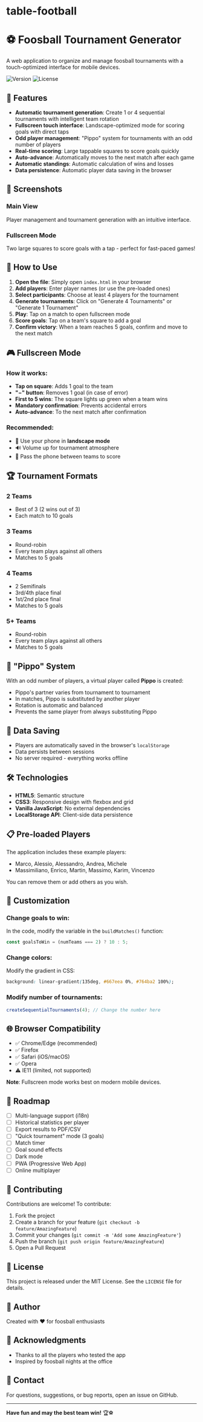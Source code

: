 # table-football

# ⚽ Foosball Tournament Generator

A web application to organize and manage foosball tournaments with a touch-optimized interface for mobile devices.

![Version](https://img.shields.io/badge/version-3.1-blue)
![License](https://img.shields.io/badge/license-MIT-green)

## 🎯 Features

- **Automatic tournament generation**: Create 1 or 4 sequential tournaments with intelligent team rotation
- **Fullscreen touch interface**: Landscape-optimized mode for scoring goals with direct taps
- **Odd player management**: "Pippo" system for tournaments with an odd number of players
- **Real-time scoring**: Large tappable squares to score goals quickly
- **Auto-advance**: Automatically moves to the next match after each game
- **Automatic standings**: Automatic calculation of wins and losses
- **Data persistence**: Automatic player data saving in the browser

## 📱 Screenshots

### Main View
Player management and tournament generation with an intuitive interface.

### Fullscreen Mode
Two large squares to score goals with a tap - perfect for fast-paced games!

## 🚀 How to Use

1. **Open the file**: Simply open `index.html` in your browser
2. **Add players**: Enter player names (or use the pre-loaded ones)
3. **Select participants**: Choose at least 4 players for the tournament
4. **Generate tournaments**: Click on "Generate 4 Tournaments" or "Generate 1 Tournament"
5. **Play**: Tap on a match to open fullscreen mode
6. **Score goals**: Tap on a team's square to add a goal
7. **Confirm victory**: When a team reaches 5 goals, confirm and move to the next match

## 🎮 Fullscreen Mode

### How it works:
- **Tap on square**: Adds 1 goal to the team
- **"−" button**: Removes 1 goal (in case of error)
- **First to 5 wins**: The square lights up green when a team wins
- **Mandatory confirmation**: Prevents accidental errors
- **Auto-advance**: To the next match after confirmation

### Recommended:
- 📱 Use your phone in **landscape mode**
- 🔊 Volume up for tournament atmosphere
- 👥 Pass the phone between teams to score

## 🏆 Tournament Formats

### 2 Teams
- Best of 3 (2 wins out of 3)
- Each match to 10 goals

### 3 Teams
- Round-robin
- Every team plays against all others
- Matches to 5 goals

### 4 Teams
- 2 Semifinals
- 3rd/4th place final
- 1st/2nd place final
- Matches to 5 goals

### 5+ Teams
- Round-robin
- Every team plays against all others
- Matches to 5 goals

## 🤖 "Pippo" System

With an odd number of players, a virtual player called **Pippo** is created:

- Pippo's partner varies from tournament to tournament
- In matches, Pippo is substituted by another player
- Rotation is automatic and balanced
- Prevents the same player from always substituting Pippo

## 💾 Data Saving

- Players are automatically saved in the browser's `localStorage`
- Data persists between sessions
- No server required - everything works offline

## 🛠️ Technologies

- **HTML5**: Semantic structure
- **CSS3**: Responsive design with flexbox and grid
- **Vanilla JavaScript**: No external dependencies
- **LocalStorage API**: Client-side data persistence

## 📋 Pre-loaded Players

The application includes these example players:
- Marco, Alessio, Alessandro, Andrea, Michele
- Massimiliano, Enrico, Martin, Massimo, Karim, Vincenzo

You can remove them or add others as you wish.

## 🎨 Customization

### Change goals to win:
In the code, modify the variable in the `buildMatches()` function:
```javascript
const goalsToWin = (numTeams === 2) ? 10 : 5;
```

### Change colors:
Modify the gradient in CSS:
```css
background: linear-gradient(135deg, #667eea 0%, #764ba2 100%);
```

### Modify number of tournaments:
```javascript
createSequentialTournaments(4); // Change the number here
```

## 🌐 Browser Compatibility

- ✅ Chrome/Edge (recommended)
- ✅ Firefox
- ✅ Safari (iOS/macOS)
- ✅ Opera
- ⚠️ IE11 (limited, not supported)

**Note**: Fullscreen mode works best on modern mobile devices.

## 📝 Roadmap

- [ ] Multi-language support (i18n)
- [ ] Historical statistics per player
- [ ] Export results to PDF/CSV
- [ ] "Quick tournament" mode (3 goals)
- [ ] Match timer
- [ ] Goal sound effects
- [ ] Dark mode
- [ ] PWA (Progressive Web App)
- [ ] Online multiplayer

## 🤝 Contributing

Contributions are welcome! To contribute:

1. Fork the project
2. Create a branch for your feature (`git checkout -b feature/AmazingFeature`)
3. Commit your changes (`git commit -m 'Add some AmazingFeature'`)
4. Push the branch (`git push origin feature/AmazingFeature`)
5. Open a Pull Request

## 📜 License

This project is released under the MIT License. See the `LICENSE` file for details.

## 👤 Author

Created with ❤️ for foosball enthusiasts

## 🙏 Acknowledgments

- Thanks to all the players who tested the app
- Inspired by foosball nights at the office

## 📧 Contact

For questions, suggestions, or bug reports, open an issue on GitHub.

---

**Have fun and may the best team win!** 🏆⚽
